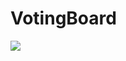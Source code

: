# VotingBoard
<p align="centre">
<img src="https://img.shields.io/github/last-commit/Qwerty-techlab/VotingBoard">
</p>
